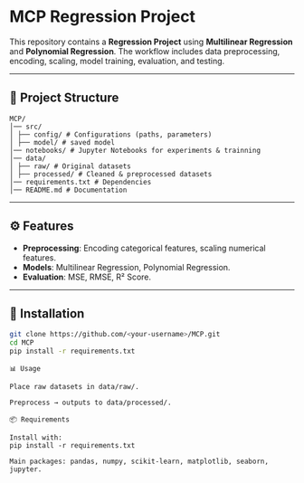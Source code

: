 # MCP Regression Project

This repository contains a **Regression Project** using **Multilinear Regression** and **Polynomial Regression**. The workflow includes data preprocessing, encoding, scaling, model training, evaluation, and testing.

---

## 📂 Project Structure
```
MCP/
│── src/
│ ├── config/ # Configurations (paths, parameters)
│ ├── model/ # saved model
│── notebooks/ # Jupyter Notebooks for experiments & trainning
│── data/
│ ├── raw/ # Original datasets
│ ├── processed/ # Cleaned & preprocessed datasets
│── requirements.txt # Dependencies
│── README.md # Documentation
```


---

## ⚙️ Features
- **Preprocessing**: Encoding categorical features, scaling numerical features.
- **Models**: Multilinear Regression, Polynomial Regression.
- **Evaluation**: MSE, RMSE, R² Score.

---

## 🚀 Installation
```bash
git clone https://github.com/<your-username>/MCP.git
cd MCP
pip install -r requirements.txt
```
```
📊 Usage

Place raw datasets in data/raw/.

Preprocess → outputs to data/processed/.
```

```
📦 Requirements

Install with:
pip install -r requirements.txt

Main packages: pandas, numpy, scikit-learn, matplotlib, seaborn, jupyter.
```
